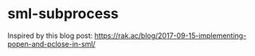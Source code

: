 # sml-subprocess

Inspired by this blog post: https://rak.ac/blog/2017-09-15-implementing-popen-and-pclose-in-sml/

